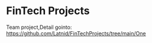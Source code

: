# FinTech Projects
Team project,Detail gointo:
https://github.com/Latnid/FinTechProjects/tree/main/One
